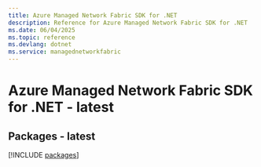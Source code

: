 ```yaml
---
title: Azure Managed Network Fabric SDK for .NET
description: Reference for Azure Managed Network Fabric SDK for .NET
ms.date: 06/04/2025
ms.topic: reference
ms.devlang: dotnet
ms.service: managednetworkfabric
---
```

# Azure Managed Network Fabric SDK for .NET - latest
## Packages - latest
[!INCLUDE [packages](managed-network-fabric-index.md)]